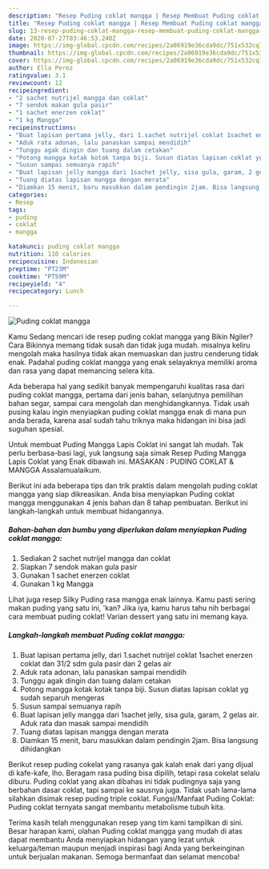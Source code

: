 ```yaml
---
description: "Resep Puding coklat mangga | Resep Membuat Puding coklat mangga Yang Lezat Sekali"
title: "Resep Puding coklat mangga | Resep Membuat Puding coklat mangga Yang Lezat Sekali"
slug: 13-resep-puding-coklat-mangga-resep-membuat-puding-coklat-mangga-yang-lezat-sekali
date: 2020-07-27T03:46:53.240Z
image: https://img-global.cpcdn.com/recipes/2a06919e36cda9dc/751x532cq70/puding-coklat-mangga-foto-resep-utama.jpg
thumbnail: https://img-global.cpcdn.com/recipes/2a06919e36cda9dc/751x532cq70/puding-coklat-mangga-foto-resep-utama.jpg
cover: https://img-global.cpcdn.com/recipes/2a06919e36cda9dc/751x532cq70/puding-coklat-mangga-foto-resep-utama.jpg
author: Ella Perez
ratingvalue: 3.1
reviewcount: 12
recipeingredient:
- "2 sachet nutrijel mangga dan coklat"
- "7 sendok makan gula pasir"
- "1 sachet enerzen coklat"
- "1 kg Mangga"
recipeinstructions:
- "Buat lapisan pertama jelly, dari 1.sachet nutrijel coklat 1sachet enerzen coklat dan 31/2 sdm gula pasir dan 2 gelas air"
- "Aduk rata adonan, lalu panaskan sampai mendidih"
- "Tunggu agak dingin dan tuang dalam cetakan"
- "Potong mangga kotak kotak tanpa biji. Susun diatas lapisan coklat yg sudah separuh mengeras"
- "Susun sampai semuanya rapih"
- "Buat lapisan jelly mangga dari 1sachet jelly, sisa gula, garam, 2 gelas air. Aduk rata dan masak sampai mendidih"
- "Tuang diatas lapisan mangga dengan merata"
- "Diamkan 15 menit, baru masukkan dalam pendingin 2jam. Bisa langsung dihidangkan"
categories:
- Resep
tags:
- puding
- coklat
- mangga

katakunci: puding coklat mangga 
nutrition: 110 calories
recipecuisine: Indonesian
preptime: "PT23M"
cooktime: "PT59M"
recipeyield: "4"
recipecategory: Lunch

---
```



![Puding coklat mangga](https://img-global.cpcdn.com/recipes/2a06919e36cda9dc/751x532cq70/puding-coklat-mangga-foto-resep-utama.jpg)

Kamu Sedang mencari ide resep puding coklat mangga yang Bikin Ngiler? Cara Bikinnya memang tidak susah dan tidak juga mudah. misalnya keliru mengolah maka hasilnya tidak akan memuaskan dan justru cenderung tidak enak. Padahal puding coklat mangga yang enak selayaknya memiliki aroma dan rasa yang dapat memancing selera kita.

Ada beberapa hal yang sedikit banyak mempengaruhi kualitas rasa dari puding coklat mangga, pertama dari jenis bahan, selanjutnya pemilihan bahan segar, sampai cara mengolah dan menghidangkannya. Tidak usah pusing kalau ingin menyiapkan puding coklat mangga enak di mana pun anda berada, karena asal sudah tahu triknya maka hidangan ini bisa jadi suguhan spesial.

Untuk membuat Puding Mangga Lapis Coklat ini sangat lah mudah. Tak perlu berbasa-basi lagi, yuk langsung saja simak Resep Puding Mangga Lapis Coklat yang Enak dibawah ini. MASAKAN : PUDING COKLAT &amp; MANGGA Assalamualaikum.


Berikut ini ada beberapa tips dan trik praktis dalam mengolah puding coklat mangga yang siap dikreasikan. Anda bisa menyiapkan Puding coklat mangga menggunakan 4 jenis bahan dan 8 tahap pembuatan. Berikut ini langkah-langkah untuk membuat hidangannya.

<!--inarticleads1-->

##### Bahan-bahan dan bumbu yang diperlukan dalam menyiapkan Puding coklat mangga:

1. Sediakan 2 sachet nutrijel mangga dan coklat
1. Siapkan 7 sendok makan gula pasir
1. Gunakan 1 sachet enerzen coklat
1. Gunakan 1 kg Mangga


Lihat juga resep Silky Puding rasa mangga enak lainnya. Kamu pasti sering makan puding yang satu ini, &#39;kan? Jika iya, kamu harus tahu nih berbagai cara membuat puding coklat! Varian dessert yang satu ini memang kaya. 

<!--inarticleads2-->

##### Langkah-langkah membuat Puding coklat mangga:

1. Buat lapisan pertama jelly, dari 1.sachet nutrijel coklat 1sachet enerzen coklat dan 31/2 sdm gula pasir dan 2 gelas air
1. Aduk rata adonan, lalu panaskan sampai mendidih
1. Tunggu agak dingin dan tuang dalam cetakan
1. Potong mangga kotak kotak tanpa biji. Susun diatas lapisan coklat yg sudah separuh mengeras
1. Susun sampai semuanya rapih
1. Buat lapisan jelly mangga dari 1sachet jelly, sisa gula, garam, 2 gelas air. Aduk rata dan masak sampai mendidih
1. Tuang diatas lapisan mangga dengan merata
1. Diamkan 15 menit, baru masukkan dalam pendingin 2jam. Bisa langsung dihidangkan


Berikut resep puding cokelat yang rasanya gak kalah enak dari yang dijual di kafe-kafe, lho. Beragam rasa puding bisa dipilih, tetapi rasa cokelat selalu diburu. Puding coklat yang akan dibahas ini tidak pudingnya saja yang berbahan dasar coklat, tapi sampai ke sausnya juga. Tidak usah lama-lama silahkan disimak resep puding triple coklat. Fungsi/Manfaat Puding Coklat: Puding coklat ternyata sangat membantu metabolisme tubuh kita. 

Terima kasih telah menggunakan resep yang tim kami tampilkan di sini. Besar harapan kami, olahan Puding coklat mangga yang mudah di atas dapat membantu Anda menyiapkan hidangan yang lezat untuk keluarga/teman maupun menjadi inspirasi bagi Anda yang berkeinginan untuk berjualan makanan. Semoga bermanfaat dan selamat mencoba!
